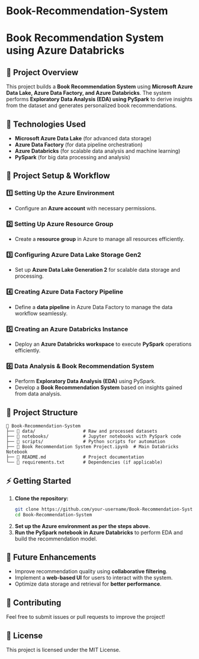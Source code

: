 # Book-Recommendation-System

# Book Recommendation System using Azure Databricks

## 📌 Project Overview
This project builds a **Book Recommendation System** using **Microsoft Azure Data Lake, Azure Data Factory, and Azure Databricks**. The system performs **Exploratory Data Analysis (EDA) using PySpark** to derive insights from the dataset and generates personalized book recommendations.

## 🚀 Technologies Used
- **Microsoft Azure Data Lake** (for advanced data storage)
- **Azure Data Factory** (for data pipeline orchestration)
- **Azure Databricks** (for scalable data analysis and machine learning)
- **PySpark** (for big data processing and analysis)

## 🔧 Project Setup & Workflow
### 1️⃣ Setting Up the Azure Environment
- Configure an **Azure account** with necessary permissions.

### 2️⃣ Setting Up Azure Resource Group
- Create a **resource group** in Azure to manage all resources efficiently.

### 3️⃣ Configuring Azure Data Lake Storage Gen2
- Set up **Azure Data Lake Generation 2** for scalable data storage and processing.

### 4️⃣ Creating Azure Data Factory Pipeline
- Define a **data pipeline** in Azure Data Factory to manage the data workflow seamlessly.

### 5️⃣ Creating an Azure Databricks Instance
- Deploy an **Azure Databricks workspace** to execute **PySpark** operations efficiently.

### 6️⃣ Data Analysis & Book Recommendation System
- Perform **Exploratory Data Analysis (EDA)** using PySpark.
- Develop a **Book Recommendation System** based on insights gained from data analysis.

## 📂 Project Structure
```
📂 Book-Recommendation-System
├── 📁 data/                  # Raw and processed datasets
├── 📁 notebooks/             # Jupyter notebooks with PySpark code
├── 📁 scripts/               # Python scripts for automation
├── 📜 Book Recommendation System Project.ipynb  # Main Databricks Notebook
├── 📜 README.md              # Project documentation
└── 📜 requirements.txt       # Dependencies (if applicable)
```

## ⚡ Getting Started
1. **Clone the repository:**
   ```sh
   git clone https://github.com/your-username/Book-Recommendation-System.git
   cd Book-Recommendation-System
   ```
2. **Set up the Azure environment as per the steps above.**
3. **Run the PySpark notebook in Azure Databricks** to perform EDA and build the recommendation model.

## 📢 Future Enhancements
- Improve recommendation quality using **collaborative filtering**.
- Implement a **web-based UI** for users to interact with the system.
- Optimize data storage and retrieval for **better performance**.

## 🤝 Contributing
Feel free to submit issues or pull requests to improve the project!

## 📜 License
This project is licensed under the MIT License.

